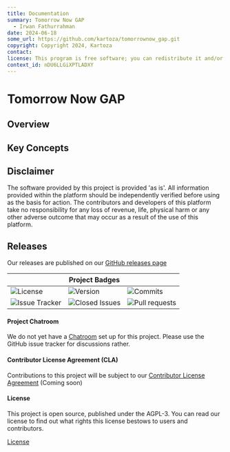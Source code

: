 ```yaml
---
title: Documentation
summary: Tomorrow Now GAP
  - Irwan Fathurrahman
date: 2024-06-18
some_url: https://github.com/kartoza/tomorrownow_gap.git
copyright: Copyright 2024, Kartoza
contact:
license: This program is free software; you can redistribute it and/or modify it under the terms of the GNU Affero General Public License as published by the Free Software Foundation; either version 3 of the License, or (at your option) any later version.
context_id: nDU6LLGiXPTLADXY
---
```


# Tomorrow Now GAP

## Overview

## Key Concepts

## Disclaimer
	
<div class="admonition warning">
The software provided by this project is provided 'as is'. All information provided 
within the platform should be independently verified before using as the basis for
action. The contributors and developers of this platform take no responsibility
for any loss of revenue, life, physical harm or any other adverse outcome that may 
occur as a result of the use of this platform. 
</div>

## Releases

Our releases are published on our [GitHub releases page](https://github.com/kartoza/tomorrownow_gap/releases)

| | **Project Badges** | |
| ----------------------- | ----------------------- | ----------------------- |
| ![License](https://img.shields.io/github/license/kartoza/tomorrownow_gap.svg) | ![Version](https://img.shields.io/github/release/kartoza/tomorrownow_gap.svg) | ![Commits](https://img.shields.io/github/commits-since/kartoza/tomorrownow_gap/{version}.svg) |
| ![Issue Tracker](https://img.shields.io/github/issues/kartoza/tomorrownow_gap.svg) | ![Closed Issues](https://img.shields.io/github/issues-closed/kartoza/tomorrownow_gap.svg) | ![Pull requests](https://img.shields.io/github/issues-pr/kartoza/tomorrownow_gap.svg) |

#### Project Chatroom

We do not yet have a [Chatroom]() set up for this project. Please use the GitHub issue tracker for discussions rather.

#### Contributor License Agreement (CLA)

Contributions to this project will be subject to our [Contributor License Agreement]() (Coming soon)

#### License

This project is open source, published under the AGPL-3. 
You can read our license to find out what rights this license bestows to users and contributors.

[License](about/license.md)

